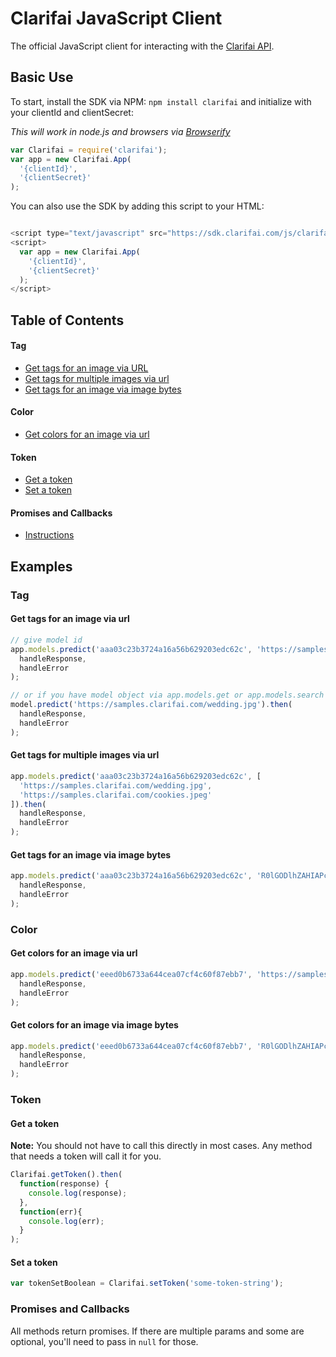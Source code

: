 # Clarifai JavaScript Client

The official JavaScript client for interacting with the [Clarifai API](https://developer.clarifai.com).

## Basic Use

To start, install the SDK via NPM: `npm install clarifai` and initialize with your clientId and
clientSecret:

*This will work in node.js and browsers via [Browserify](http://browserify.org/)*

```js
var Clarifai = require('clarifai');
var app = new Clarifai.App(
  '{clientId}',
  '{clientSecret}'
);

```

You can also use the SDK by adding this script to your HTML:

```js

<script type="text/javascript" src="https://sdk.clarifai.com/js/clarifai-2.0.2.js"></script>
<script>
  var app = new Clarifai.App(
    '{clientId}',
    '{clientSecret}'
  );
</script>
```

## Table of Contents

#### Tag

* [Get tags for an image via URL](#get-tags-for-an-image-via-url)
* [Get tags for multiple images via url](#get-tags-for-multiple-images-via-url)
* [Get tags for an image via image bytes](#get-tags-for-an-image-via-image-bytes)

#### Color

* [Get colors for an image via url](#get-colors-for-an-image-via-url)

#### Token

* [Get a token](#get-a-token)
* [Set a token](#set-a-token)

#### Promises and Callbacks

* [Instructions](#promises-and-callbacks)

## Examples

### Tag

#### Get tags for an image via url

```js
// give model id
app.models.predict('aaa03c23b3724a16a56b629203edc62c', 'https://samples.clarifai.com/wedding.jpg').then(
  handleResponse,
  handleError
);

// or if you have model object via app.models.get or app.models.search
model.predict('https://samples.clarifai.com/wedding.jpg').then(
  handleResponse,
  handleError
);
```

#### Get tags for multiple images via url

```js
app.models.predict('aaa03c23b3724a16a56b629203edc62c', [
  'https://samples.clarifai.com/wedding.jpg',
  'https://samples.clarifai.com/cookies.jpeg'
]).then(
  handleResponse,
  handleError
);
```

#### Get tags for an image via image bytes

```js
app.models.predict('aaa03c23b3724a16a56b629203edc62c', 'R0lGODlhZAHIAPcAAKeno6Oinc3Do6iVeMe7o1ZEM...').then(
  handleResponse,
  handleError
);
```

### Color

#### Get colors for an image via url

```js
app.models.predict('eeed0b6733a644cea07cf4c60f87ebb7', 'https://samples.clarifai.com/wedding.jpg').then(
  handleResponse,
  handleError
);
```

#### Get colors for an image via image bytes

```js
app.models.predict('eeed0b6733a644cea07cf4c60f87ebb7', 'R0lGODlhZAHIAPcAAKeno6Oinc3Do6iVeMe7o1ZEM...').then(
  handleResponse,
  handleError
);
```

### Token

#### Get a token

**Note:** You should not have to call this directly in most cases. Any method that needs a token will call
it for you.

```js
Clarifai.getToken().then(
  function(response) {
    console.log(response);
  },
  function(err){
    console.log(err);
  }
);
```

#### Set a token

```js
var tokenSetBoolean = Clarifai.setToken('some-token-string');
```

### Promises and Callbacks

All methods return promises. If there are multiple params and some are optional, you'll need to pass in `null` for
those.
